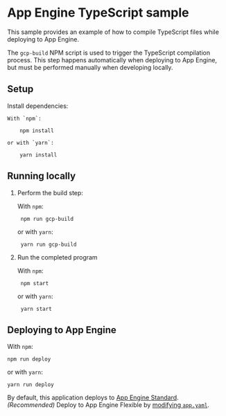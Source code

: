 # App Engine TypeScript sample

This sample provides an example of how to compile TypeScript files while
deploying to App Engine.

The `gcp-build` NPM script is used to trigger the TypeScript compilation
process. This step happens automatically when deploying to App Engine, but must
be performed manually when developing locally.

## Setup

Install dependencies:

    With `npm`:

        npm install

    or with `yarn`:

        yarn install

## Running locally

1. Perform the build step:

    With `npm`:

        npm run gcp-build

    or with `yarn`:

        yarn run gcp-build

1. Run the completed program

    With `npm`:

        npm start

    or with `yarn`:

        yarn start

## Deploying to App Engine

With `npm`:

    npm run deploy

or with `yarn`:

    yarn run deploy

By default, this application deploys to [App Engine Standard][appengine]. _(Recommended)_
Deploy to App Engine Flexible by [modifying `app.yaml`][app_yaml].

[appengine]: https://cloud.google.com/appengine/docs/standard/nodejs
[app_yaml]: https://cloud.google.com/appengine/docs/flexible/nodejs/configuring-your-app-with-app-yaml
[tutorial]: https://cloud.google.com/appengine/docs/standard/nodejs/quickstart
[contributing]: https://github.com/GoogleCloudPlatform/nodejs-docs-samples/blob/master/CONTRIBUTING.md
